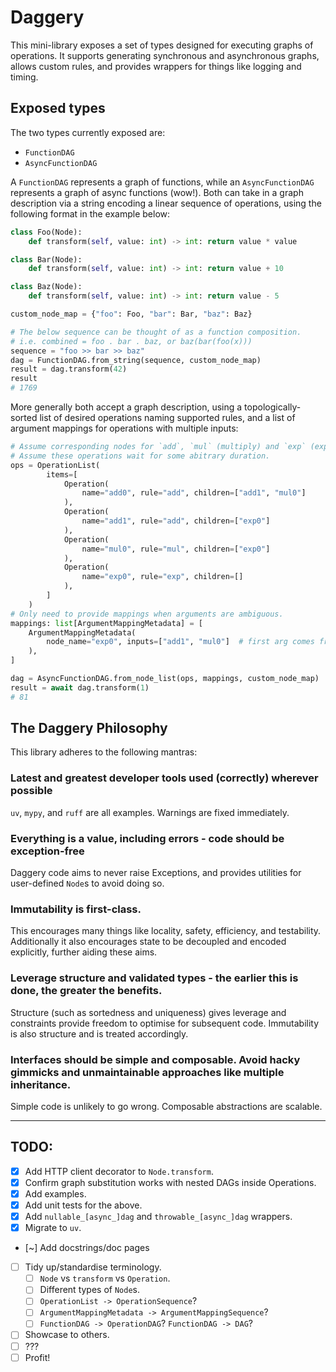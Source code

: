 # Daggery

This mini-library exposes a set of types designed for executing graphs of operations. It supports generating synchronous and asynchronous graphs, allows custom rules, and provides wrappers for things like logging and timing.

## Exposed types

The two types currently exposed are:

* `FunctionDAG`
* `AsyncFunctionDAG`

A `FunctionDAG` represents a graph of functions, while an `AsyncFunctionDAG` represents a graph of async functions (wow!). Both can take in a graph description via a string encoding a linear sequence of operations, using the following format in the example below:

```python
class Foo(Node):
    def transform(self, value: int) -> int: return value * value

class Bar(Node):
    def transform(self, value: int) -> int: return value + 10

class Baz(Node):
    def transform(self, value: int) -> int: return value - 5

custom_node_map = {"foo": Foo, "bar": Bar, "baz": Baz}

# The below sequence can be thought of as a function composition.
# i.e. combined = foo . bar . baz, or baz(bar(foo(x)))
sequence = "foo >> bar >> baz"
dag = FunctionDAG.from_string(sequence, custom_node_map)
result = dag.transform(42)
result
# 1769
```

More generally both accept a graph description, using a topologically-sorted list of desired operations naming supported rules, and a list of argument mappings for operations with multiple inputs:

```python
# Assume corresponding nodes for `add`, `mul` (multiply) and `exp` (exponentiate).
# Assume these operations wait for some abitrary duration.
ops = OperationList(
        items=[
            Operation(
                name="add0", rule="add", children=["add1", "mul0"]
            ),
            Operation(
                name="add1", rule="add", children=["exp0"]
            ),
            Operation(
                name="mul0", rule="mul", children=["exp0"]
            ),
            Operation(
                name="exp0", rule="exp", children=[]
            ),
        ]
    )
# Only need to provide mappings when arguments are ambiguous.
mappings: list[ArgumentMappingMetadata] = [
    ArgumentMappingMetadata(
        node_name="exp0", inputs=["add1", "mul0"]  # first arg comes from `add1`, second from `mul0`.
    ),
]

dag = AsyncFunctionDAG.from_node_list(ops, mappings, custom_node_map)
result = await dag.transform(1)
# 81
```

## The Daggery Philosophy

This library adheres to the following mantras:

### Latest and greatest developer tools used (correctly) wherever possible

`uv`, `mypy`, and `ruff` are all examples. Warnings are fixed immediately.

### Everything is a value, including errors - code should be exception-free

Daggery code aims to never raise Exceptions, and provides utilities for user-defined `Node`s to avoid doing so.

### Immutability is first-class.

This encourages many things like locality, safety, efficiency, and testability. Additionally it also encourages state to be decoupled and encoded explicitly, further aiding these aims.

### Leverage structure and validated types - the earlier this is done, the greater the benefits.

Structure (such as sortedness and uniqueness) gives leverage and constraints provide freedom to optimise for subsequent code. Immutability is also structure and is treated accordingly.

### Interfaces should be simple and composable. Avoid hacky gimmicks and unmaintainable approaches like multiple inheritance.

Simple code is unlikely to go wrong. Composable abstractions are scalable.

--------

## TODO:

- [X] Add HTTP client decorator to `Node.transform`.
- [X] Confirm graph substitution works with nested DAGs inside Operations.
- [X] Add examples.
- [X] Add unit tests for the above.
- [X] Add `nullable_[async_]dag` and `throwable_[async_]dag` wrappers.
- [X] Migrate to `uv`.
- [~] Add docstrings/doc pages
- [ ] Tidy up/standardise terminology.
    - [ ] `Node` vs `transform` vs `Operation`.
    - [ ] Different types of `Node`s.
    - [ ] `OperationList -> OperationSequence`?
    - [ ] `ArgumentMappingMetadata -> ArgumentMappingSequence`?
    - [ ] `FunctionDAG -> OperationDAG`? `FunctionDAG -> DAG`?
- [ ] Showcase to others.
- [ ] ???
- [ ] Profit!
